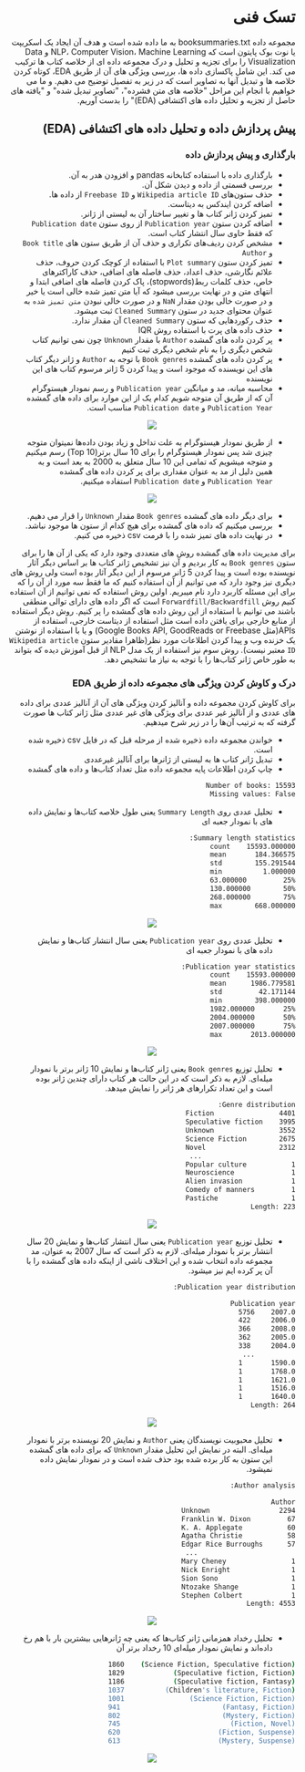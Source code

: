 <style>*{direction: rtl}</style>
# تسک فنی

مجموعه داده booksummaries.txt به ما داده شده است و هدف آن ایجاد یک اسکریپت یا نوت بوک پایتون است که NLP، Computer Vision، Machine Learning و Data Visualization را برای تجزیه و تحلیل و درک مجموعه داده ای از خلاصه کتاب ها ترکیب می کند. این شامل پاکسازی داده ها، بررسی ویژگی های آن از طریق EDA، کوتاه کردن خلاصه ها و تبدیل آنها به تصاویر است که در زیر به تفصیل توضیح می دهیم. و ما می خواهیم با انجام این مراحل "خلاصه های متن فشرده"، "تصاویر تبدیل شده" و "یافته های حاصل از تجزیه و تحلیل داده های اکتشافی (EDA)" را بدست آوریم.

## پیش پردازش داده و تحلیل داده های اکتشافی (EDA)

### بارگذاری و پیش پردازش داده

- بارگذاری داده با استفاده کتابخانه pandas و افزودن هدر به آن.
- بررسی قسمتی از داده و دیدن شکل آن.
- حذف ستون‌های `Wikipedia article ID` و `Freebase ID` از داده ها.
- اضافه کردن ایندکس به دیتاست.
- تمیز کردن ژانر کتاب ها و تغییر ساختار آن به لیستی از ژانر.
- اضافه کردن ستون `Publication year` از روی ستون `Publication date` که فقط حاوی سال انتشار کتاب است.
- مشخص کردن ردیف‌های تکراری و حذف آن از طریق ستون های `Book title` و `Author`
- تمیز کردن ستون `Plot summary` با استفاده از کوچک کردن حروف، حذف علائم نگارشی، حذف اعداد، حذف فاصله های اضافی، حذف کاراکترهای خاص، حذف کلمات ربط(stopwords)، پاک کردن فاصله های اضافی ابتدا و انتهای متن و در نهایت بررسی میشود که آیا متن تمیز شده خالی است یا خیر و در صورت خالی بودن مقدار `NaN` و در صورت خالی نبودن `متن تمیز شده` به عنوان محتوای جدید در ستون `Cleaned Summary` ثبت میشود.
- حذف رکوردهایی که ستون `Cleaned Summary` آن مقدار ندارد.
- حذف داده های پرت با استفاده روش IQR
- پر کردن داده های گمشده `Author` با مقدار `Unknown` چون نمی توانیم کتاب شخص دیگری را به نام شخص دیگری ثبت کنیم
- پر کردن داده های گمشده `Book genres` با توجه به `Author` و ژانر دیگر کتاب های این نویسنده که موجود است و پیدا کردن 5 ژانر مرسوم کتاب های این نویسنده
- محاسبه میانه، مد و میانگین `Publication year` و رسم نمودار هیستوگرام آن  که از طریق آن متوجه شویم کدام یک از این موارد برای داده های گمشده `Publication Year` و `Publication date` مناسب است.

<div style="text-align:center;">
    <img src='./assets/publication_year_hist.png'></img>
</div>

- از طریق نمودار هیستوگرام به علت تداخل و زیاد بودن داده‌ها نمیتوان متوجه چیزی شد پس نمودار هیستوگرام را برای 10 سال برتر(Top 10) رسم میکنیم و متوجه میشویم که تمامی این 10 سال متعلق به 2000 به بعد است و به همین دلیل از مد به عنوان مقداری برای پر کردن داده های گمشده `Publication Year` و `Publication date` استفاده میکنیم.

<div style="text-align:center;">
    <img src='./assets/top10_publication_year_hist.png'></img>
</div>

- برای دیگر داده های گمشده `Book genres` مقدار `Unknown` را قرار می دهیم.
- بررسی میکنیم که داده های گمشده برای هیچ کدام از ستون ها موجود نباشد.
- در نهایت داده های تمیز شده را با فرمت csv ذخیره می کنیم.


برای مدیریت داده های گمشده روش های متعددی وجود دارد که یکی از آن ها را برای ستون `Book genres` به کار بردیم و آن نیز تشخیص ژانر کتاب ها بر اساس دیگر آثار نویسنده بوده است و پیدا کردن 5 ژانر مرسوم از این دیگر آثار بوده است ولی روش های دیگری نیز وجود دارد که می توانیم از آن استفاده کنیم که ما فقط سه مورد از آن را که برای این مسئله کاربرد دارد نام میبریم. اولین روش استفاده که نمی توانیم از آن استفاده کنیم روش `Forwardfill/Backwardfill` است که اگر داده های دارای توالی منطقی باشند می توانیم با استفاده از این روش داده های گمشده را پر کنیم. روش دیگر استفاده از منابع خارجی برای یافتن داده است مثل استفاده از دیتاست خارجی، استفاده از APIs(مثل Google Books API, GoodReads or Freebase) و یا با استفاده از نوشتن یک خزنده وب و پیدا کردن اطلاعات مورد نظر(ظاهرا مقادیر ستون `Wikipedia article ID` معتبر نیست). روش سوم نیز استفاده از یک مدل NLP از قبل آموزش دیده که بتواند به طور خاص ژانر کتاب‌ها را با توجه به نیاز ما تشخیص دهد.


### درک و کاوش کردن ویژگی های مجموعه داده از طریق EDA

برای کاوش کردن مجموعه داده و آنالیز کردن ویژگی های آن از آنالیز عددی برای داده های عددی و از آنالیز غیر عددی برای ویژگی های غیر عددی مثل ژانر کتاب ها صورت گرفته که به ترتیب آن‌ها را در زیر شرح میدهیم.

- خواندن مجموعه داده ذخیره شده از مرحله قبل که در فایل csv ذخیره شده است.
- تبدیل ژانر کتاب ها به لیستی از ژانرها برای آنالیز غیرعددی
- چاپ کردن اطلاعات پایه مجموعه داده مثل تعداد کتاب‌ها و داده های گمشده


```sh
Number of books: 15593
Missing values: False
```

- تحلیل عددی روی `Summary Length` یعنی طول خلاصه کتاب‌ها و نمایش داده های با نمودار جعبه ای

```sh
Summary length statistics:
count    15593.000000
mean       184.366575
std        155.291544
min          1.000000
25%         63.000000
50%        130.000000
75%        268.000000
max        668.000000
```

<div style="text-align:center;">
    <img src='./assets/summary_length_box_plot.png'></img>
</div>


- تحلیل عددی روی `Publication year` یعنی سال انتشار کتاب‌ها و نمایش داده های با نمودار جعبه ای

```sh
Publication year statistics:
count    15593.000000
mean      1986.779581
std         42.171144
min        398.000000
25%       1982.000000
50%       2004.000000
75%       2007.000000
max       2013.000000
```

<div style="text-align:center;">
    <img src='./assets/publication_year_box_plot.png'></img>
</div>

- تحلیل توزیع `Book genres` یعنی ژانر کتاب‌ها و نمایش 10 ژانر برتر با نمودار میله‌ای. لازم به ذکر است که در این حالت هر کتاب دارای چندین ژانر بوده است و این تعداد تکرارهای هر ژانر را نمایش میدهد.

```sh
Genre distribution:
Fiction                4401
Speculative fiction    3995
Unknown                3552
Science Fiction        2675
Novel                  2312
                       ... 
Popular culture           1
Neuroscience              1
Alien invasion            1
Comedy of manners         1
Pastiche                  1
Length: 223
```

<div style="text-align:center;">
    <img src='./assets/top10_most_distrubution_of_book_genres.png'></img>
</div>


- تحلیل توزیع `Publication year` یعنی  سال انتشار کتاب‌ها و نمایش 20 سال انتشار برتر با نمودار میله‌ای. لازم به ذکر است که سال 2007 به عنوان، مد مجموعه داده انتخاب شده و این اختلاف ناشی از اینکه داده های گمشده را با آن پر کرده ایم نیز میشود.

```sh
Publication year distribution:

Publication year
2007.0    5756
2006.0     422
2008.0     366
2005.0     362
2004.0     338
          ... 
1590.0       1
1768.0       1
1621.0       1
1516.0       1
1640.0       1
Length: 264
```

<div style="text-align:center;">
    <img src='./assets/top20_distribution_of_publication_year.png'></img>
</div>


- تحلیل محبوبیت نویسندگان یعنی `Author` و نمایش 20 نویسنده برتر با نمودار میله‌ای. البته در نمایش این تحلیل مقدار `Unknown` که برای داده های گمشده این ستون به کار برده شده بود حذف شده است و در نمودار نمایش داده نمیشود.

```sh
Author analysis:

Author
Unknown                 2294
Franklin W. Dixon         67
K. A. Applegate           60
Agatha Christie           58
Edgar Rice Burroughs      57
                        ... 
Mary Cheney                1
Nick Enright               1
Sion Sono                  1
Ntozake Shange             1
Stephen Colbert            1
Length: 4553
```

<div style="text-align:center;">
    <img src='./assets/author_popularity.png'></img>
</div>

- تحلیل رخداد همزمانی ژانر کتاب‌ها که یعنی چه ژانرهایی بیشترین بار با هم رخ داده‌اند و نمایش نمودار میله‌ای 10 رخداد برتر آن


```sh
(Science Fiction, Speculative fiction)    1860
(Speculative fiction, Fiction)            1829
(Speculative fiction, Fantasy)            1186
(Children's literature, Fiction)          1037
(Science Fiction, Fiction)                1001
(Fantasy, Fiction)                         941
(Mystery, Fiction)                         802
(Fiction, Novel)                           745
(Fiction, Suspense)                        620
(Mystery, Suspense)                        613
```

<div style="text-align:center;">
    <img src='./assets/genre_co-occurrence.png'></img>
</div>
